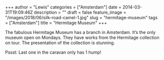 +++
author = "Lewis"
categories = ["Amsterdam"]
date = 2014-03-31T19:09:46Z
description = ""
draft = false
feature_image = "/images/2018/06/silk-road-camel-1.jpg"
slug = "hermitage-museum"
tags = ["Amsterdam"]
title = "Hermitage Museum"
+++


The fabulous Hermitage Museum has a branch in Amsterdam. It’s the only museum open on Mondays. They have works from the Hermitage collection on tour. The presentation of the collection is stunning.

Pssst: Last one in the caravan only has 1 hump!




